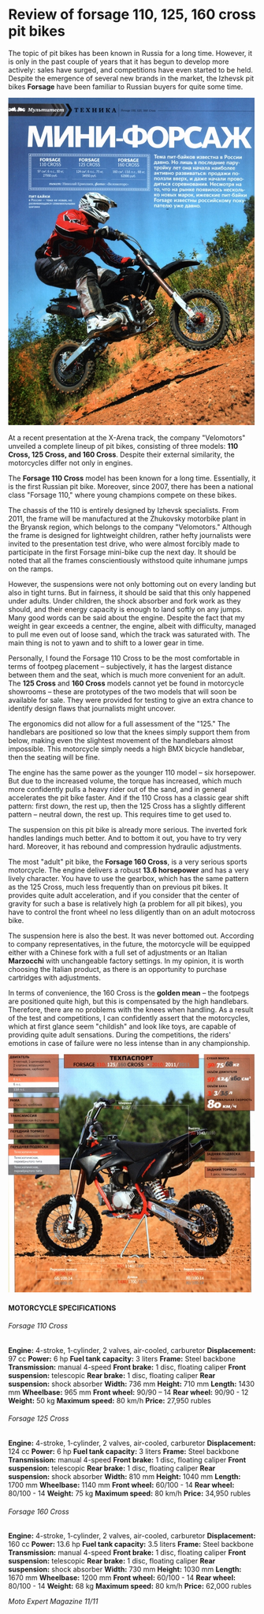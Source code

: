 # Review of forsage 110, 125, 160 cross pit bikes

The topic of pit bikes has been known in Russia for a long time. However, it is only in the past couple of years that it has begun to develop more actively: sales have surged, and competitions have even started to be held. Despite the emergence of several new brands in the market, the Izhevsk pit bikes **Forsage** have been familiar to Russian buyers for quite some time.

![pit bike Forsage 160](../../static/img/4aed46.jpg "pit bike Forsage 160")

At a recent presentation at the X-Arena track, the company "Velomotors" unveiled a complete lineup of pit bikes, consisting of three models: **110 Cross, 125 Cross, and 160 Cross**. Despite their external similarity, the motorcycles differ not only in engines.

The **Forsage 110 Cross** model has been known for a long time. Essentially, it is the first Russian pit bike. Moreover, since 2007, there has been a national class "Forsage 110," where young champions compete on these bikes.

The chassis of the 110 is entirely designed by Izhevsk specialists. From 2011, the frame will be manufactured at the Zhukovsky motorbike plant in the Bryansk region, which belongs to the company "Velomotors." Although the frame is designed for lightweight children, rather hefty journalists were invited to the presentation test drive, who were almost forcibly made to participate in the first Forsage mini-bike cup the next day. It should be noted that all the frames conscientiously withstood quite inhumane jumps on the ramps.

However, the suspensions were not only bottoming out on every landing but also in tight turns. But in fairness, it should be said that this only happened under adults. Under children, the shock absorber and fork work as they should, and their energy capacity is enough to land softly on any jumps.
Many good words can be said about the engine. Despite the fact that my weight in gear exceeds a centner, the engine, albeit with difficulty, managed to pull me even out of loose sand, which the track was saturated with. The main thing is not to yawn and to shift to a lower gear in time.

Personally, I found the Forsage 110 Cross to be the most comfortable in terms of footpeg placement – subjectively, it has the largest distance between them and the seat, which is much more convenient for an adult.
The **125 Cross** and **160 Cross** models cannot yet be found in motorcycle showrooms – these are prototypes of the two models that will soon be available for sale. They were provided for testing to give an extra chance to identify design flaws that journalists might uncover.

The ergonomics did not allow for a full assessment of the "125." The handlebars are positioned so low that the knees simply support them from below, making even the slightest movement of the handlebars almost impossible. This motorcycle simply needs a high BMX bicycle handlebar, then the seating will be fine.

The engine has the same power as the younger 110 model – six horsepower. But due to the increased volume, the torque has increased, which much more confidently pulls a heavy rider out of the sand, and in general accelerates the pit bike faster. And if the 110 Cross has a classic gear shift pattern: first down, the rest up, then the 125 Cross has a slightly different pattern – neutral down, the rest up. This requires time to get used to.

The suspension on this pit bike is already more serious. The inverted fork handles landings much better. And to bottom it out, you have to try very hard. Moreover, it has rebound and compression hydraulic adjustments.

The most "adult" pit bike, the **Forsage 160 Cross**, is a very serious sports motorcycle. The engine delivers a robust **13.6 horsepower** and has a very lively character. You have to use the gearbox, which has the same pattern as the 125 Cross, much less frequently than on previous pit bikes. It provides quite adult acceleration, and if you consider that the center of gravity for such a base is relatively high (a problem for all pit bikes), you have to control the front wheel no less diligently than on an adult motocross bike.

The suspension here is also the best. It was never bottomed out. According to company representatives, in the future, the motorcycle will be equipped either with a Chinese fork with a full set of adjustments or an Italian **Marzocchi** with unchangeable factory settings. In my opinion, it is worth choosing the Italian product, as there is an opportunity to purchase cartridges with adjustments.

In terms of convenience, the 160 Cross is the **golden mean** – the footpegs are positioned quite high, but this is compensated by the high handlebars. Therefore, there are no problems with the knees when handling.
As a result of the test and competitions, I can confidently assert that the motorcycles, which at first glance seem "childish" and look like toys, are capable of providing quite adult sensations. During the competitions, the riders' emotions in case of failure were no less intense than in any championship.

![Forsage 110/125/160 Cross](../../static/img/e43f3e.jpg "Forsage 110/125/160 Cross")

#### MOTORCYCLE SPECIFICATIONS

###### Forsage 110 Cross

**Engine:** 4-stroke, 1-cylinder, 2 valves, air-cooled, carburetor
**Displacement:** 97 cc
**Power:** 6 hp
**Fuel tank capacity:** 3 liters
**Frame:** Steel backbone
**Transmission:** manual 4-speed
**Front brake:** 1 disc, floating caliper
**Front suspension:** telescopic
**Rear brake:** 1 disc, floating caliper
**Rear suspension:** shock absorber
**Width:** 736 mm
**Height:** 710 mm
**Length:** 1430 mm
**Wheelbase:** 965 mm
**Front wheel:** 90/90 – 14
**Rear wheel:** 90/90 - 12
**Weight:** 50 kg
**Maximum speed:** 80 km/h
**Price:** 27,950 rubles

###### Forsage 125 Cross

**Engine:** 4-stroke, 1-cylinder, 2 valves, air-cooled, carburetor
**Displacement:** 124 cc
**Power:** 6 hp
**Fuel tank capacity:** 3 liters
**Frame:** Steel backbone
**Transmission:** manual 4-speed
**Front brake:** 1 disc, floating caliper
**Front suspension:** telescopic
**Rear brake:** 1 disc, floating caliper
**Rear suspension:** shock absorber
**Width:** 810 mm
**Height:** 1040 mm
**Length:** 1700 mm
**Wheelbase:** 1140 mm
**Front wheel:** 60/100 - 14
**Rear wheel:** 80/100 - 14
**Weight:** 75 kg
**Maximum speed:** 80 km/h
**Price:** 34,950 rubles

###### Forsage 160 Cross

**Engine:** 4-stroke, 1-cylinder, 2 valves, air-cooled, carburetor
**Displacement:** 160 cc
**Power:** 13.6 hp
**Fuel tank capacity:** 3.5 liters
**Frame:** Steel backbone
**Transmission:** manual 4-speed
**Front brake:** 1 disc, floating caliper
**Front suspension:** telescopic
**Rear brake:** 1 disc, floating caliper
**Rear suspension:** shock absorber
**Width:** 730 mm
**Height:** 1030 mm
**Length:** 1670 mm
**Wheelbase:** 1200 mm
**Front wheel:** 60/100 - 14
**Rear wheel:** 80/100 - 14
**Weight:** 68 kg
**Maximum speed:** 80 km/h
**Price:** 62,000 rubles

*Moto Expert Magazine 11/11*